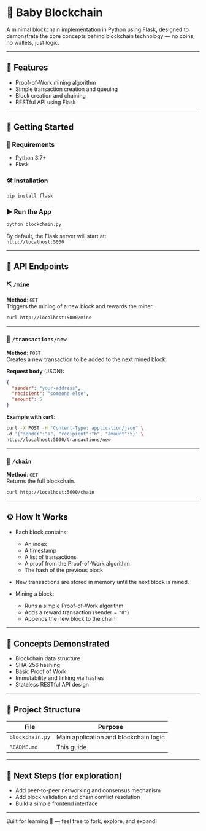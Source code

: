 # 🧱 Baby Blockchain

A minimal blockchain implementation in Python using Flask, designed to demonstrate the core concepts behind blockchain technology — no coins, no wallets, just logic.

---

## 🔧 Features

- Proof-of-Work mining algorithm
- Simple transaction creation and queuing
- Block creation and chaining
- RESTful API using Flask

---

## 🚀 Getting Started

### 📆 Requirements

- Python 3.7+
- Flask

### 🛠️ Installation

```bash
pip install flask
```

### ▶️ Run the App

```bash
python blockchain.py
```

By default, the Flask server will start at:  
`http://localhost:5000`

---

## 🔗 API Endpoints

### ⛏ `/mine`

**Method**: `GET`  
Triggers the mining of a new block and rewards the miner.

```bash
curl http://localhost:5000/mine
```

---

### 💸 `/transactions/new`

**Method**: `POST`  
Creates a new transaction to be added to the next mined block.

**Request body** (JSON):

```json
{
  "sender": "your-address",
  "recipient": "someone-else",
  "amount": 5
}
```

**Example with `curl`**:

```bash
curl -X POST -H "Content-Type: application/json" \
-d '{"sender":"a", "recipient":"b", "amount":5}' \
http://localhost:5000/transactions/new
```

---

### 📜 `/chain`

**Method**: `GET`  
Returns the full blockchain.

```bash
curl http://localhost:5000/chain
```

---

## ⚙️ How It Works

- Each block contains:
  - An index
  - A timestamp
  - A list of transactions
  - A proof from the Proof-of-Work algorithm
  - The hash of the previous block

- New transactions are stored in memory until the next block is mined.

- Mining a block:
  - Runs a simple Proof-of-Work algorithm
  - Adds a reward transaction (sender = `"0"`)
  - Appends the new block to the chain

---

## 🧠 Concepts Demonstrated

- Blockchain data structure
- SHA-256 hashing
- Basic Proof of Work
- Immutability and linking via hashes
- Stateless RESTful API design

---

## 📁 Project Structure

| File           | Purpose                                 |
|----------------|------------------------------------------|
| `blockchain.py` | Main application and blockchain logic   |
| `README.md`     | This guide                              |

---

## 🏁 Next Steps (for exploration)

- Add peer-to-peer networking and consensus mechanism
- Add block validation and chain conflict resolution
- Build a simple frontend interface

---

Built for learning 🧠 — feel free to fork, explore, and expand!
